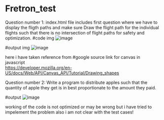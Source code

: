 # Fretron_test
Question number 1:
index.html file includes first question where we have to display the fligth paths and make sure Draw the flight path for the individual
flights such that there is no intersection of flight paths for safety and
optimization.
#code img
![image](https://github.com/user-attachments/assets/646e9873-59d2-435f-828c-7faf3ca7d42e)

#output img
![image](https://github.com/user-attachments/assets/2f3391e5-42ff-4cb5-904c-02cd063df113)

here i have taken reference from 
#google source link for canvas in javascript  
https://developer.mozilla.org/en-US/docs/Web/API/Canvas_API/Tutorial/Drawing_shapes

Question number 2:
Write a program to
distribute apples such that the quantity of apple they get is in best
proportionate to the amount they paid.

#output
![image](https://github.com/user-attachments/assets/0d9e7d4a-92a9-4def-97d9-d116fc7e8c0a)

working of the code is not optimized or may be wrong but i have tried to impelement the problem also i am not clear with the test cases!



